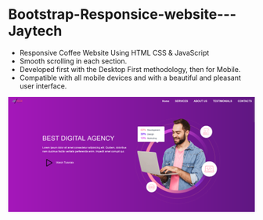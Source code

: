 # Bootstrap-Responsice-website---Jaytech


- Responsive Coffee Website Using HTML CSS & JavaScript
- Smooth scrolling in each section.
- Developed first with the Desktop First methodology, then for Mobile.
- Compatible with all mobile devices and with a beautiful and pleasant user interface.


![preview img](/preview.png)
